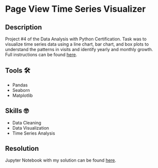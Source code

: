 # Page View Time Series Visualizer

## Description
Project #4 of the Data Analysis with Python Certification. Task was to visualize time series data using a line chart, bar chart, and box plots to understand the patterns in visits and identify yearly and monthly growth. Full instructions can be found [here](https://www.freecodecamp.org/learn/data-analysis-with-python/data-analysis-with-python-projects/page-view-time-series-visualizer).

## Tools :hammer_and_wrench:
- Pandas
- Seaborn
- Matplotlib

## Skills :nerd_face:
- Data Cleaning
- Data Visualization
- Time Series Analysis

## Resolution
Jupyter Notebook with my solution can be found [here](time_series_visualizer_krdo.ipynb).
